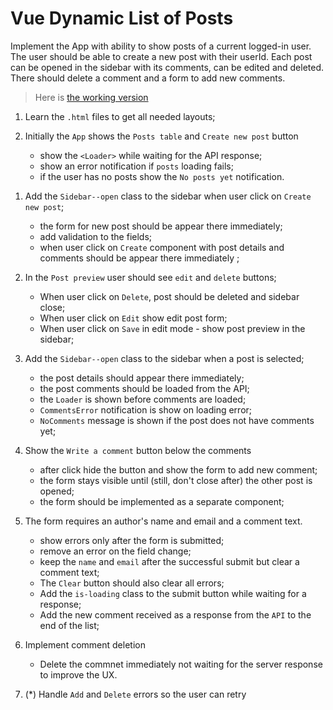 # Vue Dynamic List of Posts

Implement the App with ability to show posts of a current logged-in user.
The user should be able to create a new post with their userId. Each post can
be opened in the sidebar with its comments, can be edited and deleted. There should delete a comment and a
form to add new comments.

> Here is [the working version](https://mate-academy.github.io/vue_dynamic-list-of-posts/#/)

1. Learn the `.html` files to get all needed layouts;
1. Initially the `App` shows the `Posts table` and `Create new post` button

   - show the `<Loader>` while waiting for the API response;
   - show an error notification if `posts` loading fails;
   - if the user has no posts show the `No posts yet` notification.

<!-- @click isSidebarOpen = true -->

1. Add the `Sidebar--open` class to the sidebar when user click on `Create new post`;

   - the form for new post should be appear there immediately;
   - add validation to the fields;
   - when user click on `Create` component with post details and comments should be appear there immediately ;

1. In the `Post preview` user should see `edit` and `delete` buttons;

   - When user click on `Delete`, post should be deleted and sidebar close;
   - When user click on `Edit` show edit post form;
   - When user click on `Save` in edit mode - show post preview in the sidebar;

1. Add the `Sidebar--open` class to the sidebar when a post is selected;
   - the post details should appear there immediately;
   - the post comments should be loaded from the API;
   <!-- areCommentsLoading -->
   - the `Loader` is shown before comments are loaded;
   - `CommentsError` notification is show on loading error;
   <!-- Computed commentsLength / noComments: boolean -->
   - `NoComments` message is shown if the post does not have comments yet;
1. Show the `Write a comment` button below the comments
   <!-- isWritingComment (responsible for showing form & hiding the "Write a comment" button) -->
   - after click hide the button and show the form to add new comment;
   <!-- Close the form (isWritingComment = false) when selectedPost changes -->
   - the form stays visible until (still, don't close after) the other post is opened;
   - the form should be implemented as a separate component;
1. The form requires an author's name and email and a comment text.
   - show errors only after the form is submitted;
   <!-- when field changes (watcher) -> if (errors.email) errors.email = '' -->
   - remove an error on the field change;
   - keep the `name` and `email` after the successful submit but clear a comment text;
   <!-- Maybe a method to clear all the fields and errors? -->
   - The `Clear` button should also clear all errors;
   <!-- isSubmitting: boolean - state -->
   - Add the `is-loading` class to the submit button while waiting for a response;
   <!-- So wait for the response before adding it -->
   - Add the new comment received as a response from the `API` to the end of the list;
1. Implement comment deletion
   - Delete the commnet immediately not waiting for the server response to improve the UX.
1. (\*) Handle `Add` and `Delete` errors so the user can retry
